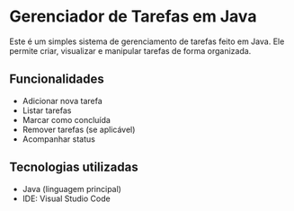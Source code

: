 # Gerenciador de Tarefas em Java

Este é um simples sistema de gerenciamento de tarefas feito em Java. Ele permite criar, visualizar e manipular tarefas de forma organizada.

##  Funcionalidades

- Adicionar nova tarefa
- Listar tarefas
- Marcar como concluída
- Remover tarefas (se aplicável)
- Acompanhar status

##  Tecnologias utilizadas

- Java (linguagem principal)
- IDE: Visual Studio Code


